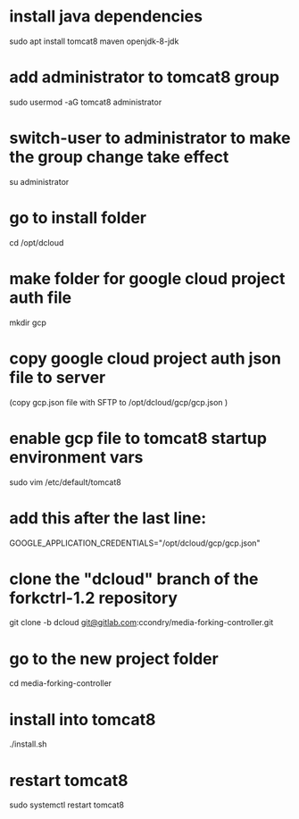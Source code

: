 # install java dependencies
sudo apt install tomcat8 maven openjdk-8-jdk
# add administrator to tomcat8 group
sudo usermod -aG tomcat8 administrator
# switch-user to administrator to make the group change take effect
su administrator
# go to install folder
cd /opt/dcloud
# make folder for google cloud project auth file
mkdir gcp
# copy google cloud project auth json file to server
(copy gcp.json file with SFTP to /opt/dcloud/gcp/gcp.json )
# enable gcp file to tomcat8 startup environment vars
sudo vim /etc/default/tomcat8
# add this after the last line:
GOOGLE_APPLICATION_CREDENTIALS="/opt/dcloud/gcp/gcp.json"
# clone the "dcloud" branch of the forkctrl-1.2 repository
git clone -b dcloud git@gitlab.com:ccondry/media-forking-controller.git
# go to the new project folder
cd media-forking-controller
# install into tomcat8
./install.sh
# restart tomcat8
sudo systemctl restart tomcat8
